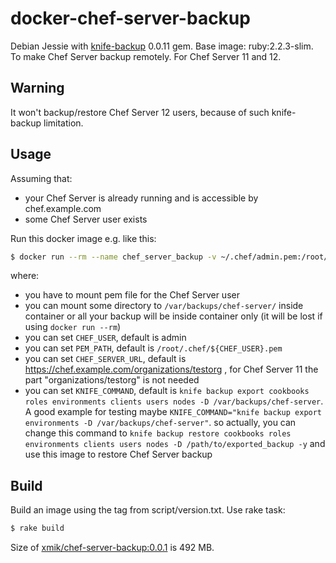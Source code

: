 # docker-chef-server-backup

Debian Jessie with [knife-backup](https://github.com/mdxp/knife-backup) 0.0.11 gem. Base image: ruby:2.2.3-slim. To make Chef Server backup remotely.
For Chef Server 11 and 12.

## Warning
It won't backup/restore Chef Server 12 users, because of such knife-backup limitation.

## Usage
Assuming that:
  * your Chef Server is already running and is accessible by chef.example.com
  * some Chef Server user exists

Run this docker image e.g. like this:
```bash
$ docker run --rm --name chef_server_backup -v ~/.chef/admin.pem:/root/.chef/admin.pem -v /var/backups/chef-server/:/var/backups/chef-server/ -e CHEF_SERVER_URL="https://chef.example.com/organizations/testorg" --link chef_server:chef.example.com xmik/chef-server-backup:0.0.1
```

where:
  * you have to mount pem file for the Chef Server user
  * you can mount some directory to `/var/backups/chef-server/` inside container
   or all your backup will be inside container only (it will be lost if using
   `docker run --rm`)
  * you can set `CHEF_USER`, default is admin
  * you can set `PEM_PATH`, default is `/root/.chef/${CHEF_USER}.pem`
  * you can set `CHEF_SERVER_URL`, default is https://chef.example.com/organizations/testorg ,
    for Chef Server 11 the part "organizations/testorg" is not needed
  * you can set `KNIFE_COMMAND`, default is `knife backup export cookbooks roles environments clients users nodes -D /var/backups/chef-server`. A good example for testing maybe `KNIFE_COMMAND="knife backup export environments -D /var/backups/chef-server"`.
    so actually, you can change this command to `knife backup restore cookbooks roles environments clients users nodes -D /path/to/exported_backup -y`
    and use this image to restore Chef Server backup

## Build
Build an image using the tag from script/version.txt. Use rake task:
```ruby
$ rake build
```

Size of [xmik/chef-server-backup:0.0.1](https://registry.hub.docker.com/u/xmik/docker-chef-server-backup/) is 492 MB.
